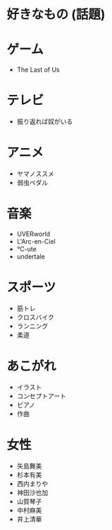 # 好きなもの (話題)

# ゲーム
* The Last of Us

# テレビ
* 振り返れば奴がいる

# アニメ
* ヤマノススメ
* 弱虫ペダル

# 音楽
* UVERworld
* L'Arc-en-Ciel
* ℃-ute
* undertale


# スポーツ

* 筋トレ
* クロスバイク
* ランニング
* 柔道

# あこがれ
* イラスト
* コンセプトアート
* ピアノ
* 作曲

# 女性
* 矢島舞美
* 杉本有美
* 西内まりや
* 神田沙也加
* 山賀琴子
* 中村麻美
* 井上清華